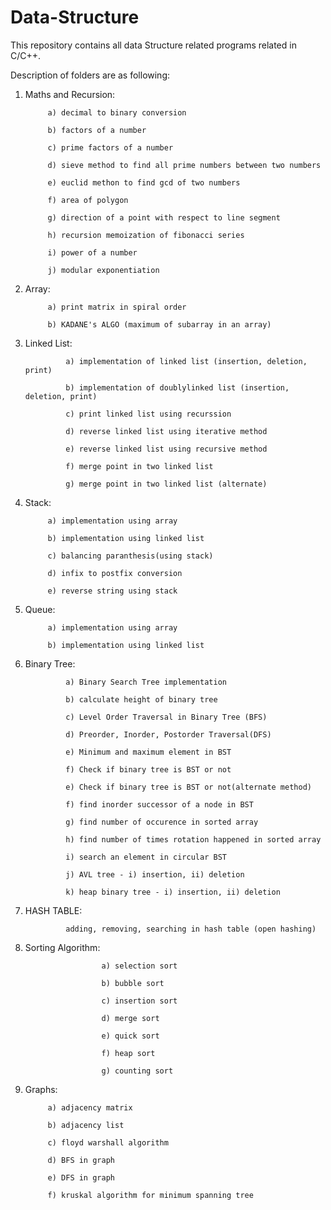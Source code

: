 # Data-Structure

This repository contains all data Structure related programs related in C/C++.

Description of folders are as following:

1) Maths and Recursion:

			a) decimal to binary conversion
		
			b) factors of a number

			c) prime factors of a number

			d) sieve method to find all prime numbers between two numbers

			e) euclid methon to find gcd of two numbers

			f) area of polygon

			g) direction of a point with respect to line segment

			h) recursion memoization of fibonacci series

			i) power of a number

			j) modular exponentiation

2) Array:

			a) print matrix in spiral order

			b) KADANE's ALGO (maximum of subarray in an array)



3) Linked List:
 
				a) implementation of linked list (insertion, deletion, print)
				                                       
				b) implementation of doublylinked list (insertion, deletion, print)
                    
				c) print linked list using recurssion
			
				d) reverse linked list using iterative method

				e) reverse linked list using recursive method

				f) merge point in two linked list

				g) merge point in two linked list (alternate)


4) Stack: 	

			a) implementation using array	
		                
			b) implementation using linked list
	
			c) balancing paranthesis(using stack)

			d) infix to postfix conversion
	
			e) reverse string using stack

3) Queue:	

			a) implementation using array

			b) implementation using linked list

5) Binary Tree: 

				a) Binary Search Tree implementation 

				b) calculate height of binary tree

				c) Level Order Traversal in Binary Tree (BFS)
	
				d) Preorder, Inorder, Postorder Traversal(DFS)

				e) Minimum and maximum element in BST

				f) Check if binary tree is BST or not

				e) Check if binary tree is BST or not(alternate method)

				f) find inorder successor of a node in BST

				g) find number of occurence in sorted array

				h) find number of times rotation happened in sorted array

				i) search an element in circular BST

				j) AVL tree - i) insertion, ii) deletion

				k) heap binary tree - i) insertion, ii) deletion 

7) HASH TABLE:
		
				adding, removing, searching in hash table (open hashing)


6) Sorting Algorithm:	

						a) selection sort

						b) bubble sort

						c) insertion sort

						d) merge sort

						e) quick sort

						f) heap sort

						g) counting sort

7) Graphs:

			a) adjacency matrix

			b) adjacency list

			c) floyd warshall algorithm

			d) BFS in graph	

			e) DFS in graph

			f) kruskal algorithm for minimum spanning tree
		
		 
